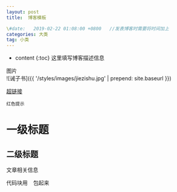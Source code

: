 ```yaml
---
layout: post
title:  博客模板

\#date:   2019-02-22 01:08:00 +0800   //发表博客时需要将时间加上
categories: 大类
tag: 小类
---
```


* content
{:toc}
这里填写博客描述信息

图片  
![诫子书]({{ '/styles/images/jiezishu.jpg' | prepend: site.baseurl  }})

[超链接](https://ljw718.github.io/)

`红色提示`

#  一级标题
## 二级标题
文章相关信息

代码块用 ``` ``` 包起来
